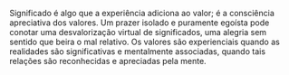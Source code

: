 ﻿Significado é algo que a experiência adiciona ao valor; é a consciência apreciativa dos valores. Um prazer isolado e puramente egoísta pode conotar uma desvalorização virtual de significados, uma alegria sem sentido que beira o mal relativo. Os valores são experienciais quando as realidades são significativas e mentalmente associadas, quando tais relações são reconhecidas e apreciadas pela mente.